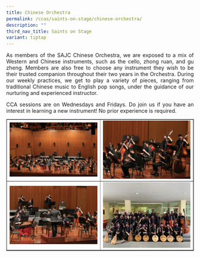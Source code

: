 ```yaml
---
title: Chinese Orchestra
permalink: /ccas/saints-on-stage/chinese-orchestra/
description: ""
third_nav_title: Saints on Stage
variant: tiptap
---
```

<p align="justify">As members of the SAJC Chinese Orchestra, we are exposed to a mix of Western and Chinese instruments, such as the cello, zhong ruan, and gu zheng. Members are also free to choose any instrument they wish to be their trusted companion throughout their two years in the Orchestra. During our weekly practices, we get to play a variety of pieces, ranging from traditional Chinese music to English pop songs, under the guidance of our nurturing and experienced instructor.</p>
<p align="justify">CCA sessions are on Wednesdays and Fridays. Do join us if you have an interest in learning a new instrument! No prior experience is required.</p>
<table style="border-collapse: collapse; width: 100%;" border="1">
<tbody>
<tr>
<td style="width: 50%;"><img src="/images/co1.jpg"></td>
<td style="width: 50%;"><img src="/images/co2.jpg"></td>
</tr>
<tr>
<td style="width: 50%;"><img src="/images/co3.jpg"></td>
<td style="width: 50%;"><img src="/images/co4.jpg"></td>
</tr>
</tbody>
</table>